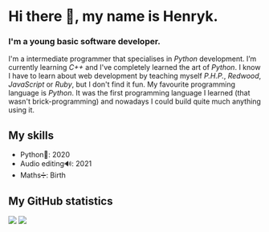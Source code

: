 # Hi there 👋, my name is Henryk.
### I'm a young basic software developer.

I'm a intermediate programmer that specialises in _Python_ development. I’m currently learning _C++_ and I've completely learned the art of _Python_. I know I have to learn about web development by teaching myself _P.H.P._, _Redwood_, _JavaScript_ or _Ruby_, but I don't find it fun. My favourite programming language is _Python_. It was the first programming language I learned (that wasn't brick-programming) and nowadays I could build quite much anything using it.

## My skills
- Python🐍: 2020
- Audio editing🔊: 2021
- Maths➗: Birth
## My GitHub statistics
[![](https://github-readme-stats.vercel.app/api/top-langs/?username=lekritz)](https://github.com/anuraghazra/github-readme-stats)
[![](https://github-readme-stats.vercel.app/api?username=lekritz)](https://github.com/anuraghazra/github-readme-stats)
